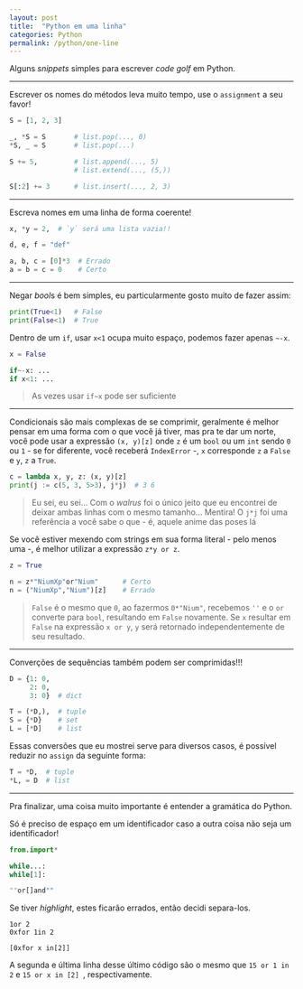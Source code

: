```yaml
---
layout: post
title:  "Python em uma linha"
categories: Python
permalink: /python/one-line
---
```


Alguns *snippets* simples para escrever *code golf* em Python.

---

Escrever os nomes do métodos leva muito tempo, use o `assignment` a seu favor!

```python
S = [1, 2, 3]

_, *S = S       # list.pop(..., 0)
*S, _ = S       # list.pop(...)

S += 5,         # list.append(..., 5)
                # list.extend(..., (5,))

S[:2] += 3      # list.insert(..., 2, 3)
```

---

Escreva nomes em uma linha de forma coerente!

```python
x, *y = 2,  # `y` será uma lista vazia!!

d, e, f = "def"

a, b, c = [0]*3  # Errado
a = b = c = 0    # Certo
```

---

Negar *bool*s é bem simples, eu particularmente gosto muito de fazer assim:
```python
print(True<1)   # False
print(False<1)  # True
```

Dentro de um `if`, usar `x<1` ocupa muito espaço, podemos fazer apenas `~-x`.
```python
x = False

if~-x: ...
if x<1: ...
```

> As vezes usar `if~x` pode ser suficiente

---

Condicionais são mais complexas de se comprimir, geralmente é melhor pensar em uma forma com o que você já tiver, mas pra te dar um norte, você pode usar a expressão `(x, y)[z]` onde `z` é um `bool` ou um `int` sendo `0` ou `1` - se for diferente, você receberá `IndexError` -, `x` corresponde `z` a `False` e `y`, `z` a `True`.

```python
c = lambda x, y, z: (x, y)[z]
print(j := c(5, 3, 5>3), j*j)  # 3 6
```

> Eu sei, eu sei... Com o *walrus* foi o único jeito que eu encontrei de deixar ambas linhas com o mesmo tamanho... Mentira! O `j*j` foi uma referência a você sabe o que - é, aquele anime das poses lá

Se você estiver mexendo com strings em sua forma literal - pelo menos uma -, é melhor utilizar a expressão `z*y or z`.
```python
z = True

n = z*"NiumXp"or"Nium"      # Certo
n = ("NiumXp","Nium")[z]    # Errado
```

> `False` é o mesmo que `0`, ao fazermos `0*"Nium"`, recebemos `''` e o `or` converte para `bool`, resultando em `False` novamente. Se `x` resultar em `False` na expressão `x or y`, `y` será retornado independentemente de seu resultado.

---

Converções de sequências também podem ser comprimidas!!!

```python
D = {1: 0,
     2: 0,
     3: 0}  # dict

T = (*D,),  # tuple
S = {*D}    # set
L = [*D]    # list
```

Essas conversões que eu mostrei serve para diversos casos, é possível reduzir no `assign` da seguinte forma:

```python
T = *D,  # tuple
*L, = D  # list
```

---

Pra finalizar, uma coisa muito importante é entender a gramática do Python.

Só é preciso de espaço em um identificador caso a outra coisa não seja um identificador!
```python
from.import*

while...:
while[1]:

""or[]and""
```

Se tiver *highlight*, estes ficarão errados, então decidi separa-los.

```
1or 2
0xfor 1in 2

[0xfor x in[2]]
```

A segunda e última linha desse último código são o mesmo que `15 or 1 in 2` e `15 or x in [2]
`, respectivamente.
